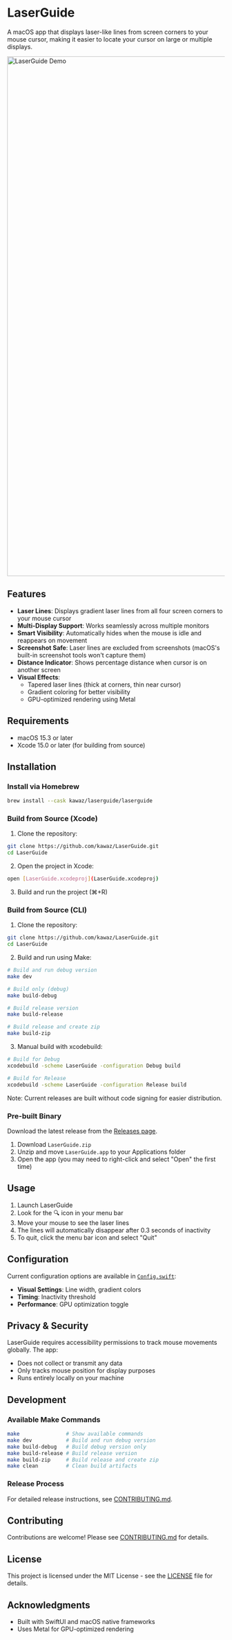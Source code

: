 # LaserGuide

A macOS app that displays laser-like lines from screen corners to your mouse cursor, making it easier to locate your cursor on large or multiple displays.

<img width="1200" alt="LaserGuide Demo" src="https://github.com/kawaz/LaserGuide/assets/326750/demo-placeholder.png">

## Features

- **Laser Lines**: Displays gradient laser lines from all four screen corners to your mouse cursor
- **Multi-Display Support**: Works seamlessly across multiple monitors
- **Smart Visibility**: Automatically hides when the mouse is idle and reappears on movement
- **Screenshot Safe**: Laser lines are excluded from screenshots (macOS's built-in screenshot tools won't capture them)
- **Distance Indicator**: Shows percentage distance when cursor is on another screen
- **Visual Effects**: 
  - Tapered laser lines (thick at corners, thin near cursor)
  - Gradient coloring for better visibility
  - GPU-optimized rendering using Metal

## Requirements

- macOS 15.3 or later
- Xcode 15.0 or later (for building from source)

## Installation

### Install via Homebrew

```bash
brew install --cask kawaz/laserguide/laserguide
```


### Build from Source (Xcode)

1. Clone the repository:
```bash
git clone https://github.com/kawaz/LaserGuide.git
cd LaserGuide
```

2. Open the project in Xcode:
```bash
open [LaserGuide.xcodeproj](LaserGuide.xcodeproj)
```

3. Build and run the project (⌘+R)

### Build from Source (CLI)

1. Clone the repository:
```bash
git clone https://github.com/kawaz/LaserGuide.git
cd LaserGuide
```

2. Build and run using Make:
```bash
# Build and run debug version
make dev

# Build only (debug)
make build-debug

# Build release version
make build-release

# Build release and create zip
make build-zip
```

3. Manual build with xcodebuild:
```bash
# Build for Debug
xcodebuild -scheme LaserGuide -configuration Debug build

# Build for Release  
xcodebuild -scheme LaserGuide -configuration Release build
```

Note: Current releases are built without code signing for easier distribution.

### Pre-built Binary

Download the latest release from the [Releases page](https://github.com/kawaz/LaserGuide/releases).

1. Download `LaserGuide.zip`
2. Unzip and move `LaserGuide.app` to your Applications folder
3. Open the app (you may need to right-click and select "Open" the first time)

## Usage

1. Launch LaserGuide
2. Look for the 🔍 icon in your menu bar
3. Move your mouse to see the laser lines
4. The lines will automatically disappear after 0.3 seconds of inactivity
5. To quit, click the menu bar icon and select "Quit"

## Configuration

Current configuration options are available in [`Config.swift`](LaserGuide/Config.swift):

- **Visual Settings**: Line width, gradient colors
- **Timing**: Inactivity threshold
- **Performance**: GPU optimization toggle

## Privacy & Security

LaserGuide requires accessibility permissions to track mouse movements globally. The app:
- Does not collect or transmit any data
- Only tracks mouse position for display purposes
- Runs entirely locally on your machine

## Development

### Available Make Commands

```bash
make               # Show available commands
make dev           # Build and run debug version
make build-debug   # Build debug version only
make build-release # Build release version
make build-zip     # Build release and create zip
make clean         # Clean build artifacts
```

### Release Process

For detailed release instructions, see [CONTRIBUTING.md](CONTRIBUTING.md#release-process).

## Contributing

Contributions are welcome! Please see [CONTRIBUTING.md](CONTRIBUTING.md) for details.

## License

This project is licensed under the MIT License - see the [LICENSE](LICENSE) file for details.

## Acknowledgments

- Built with SwiftUI and macOS native frameworks
- Uses Metal for GPU-optimized rendering